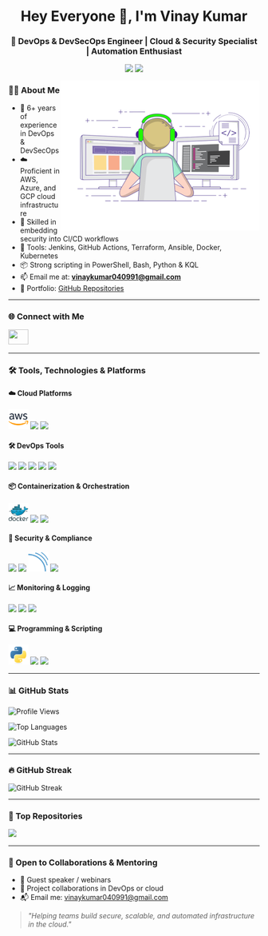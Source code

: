 <h1 align="center">Hey Everyone 👋, I'm Vinay Kumar</h1>

<h3 align="center">🚀 DevOps & DevSecOps Engineer | Cloud & Security Specialist | Automation Enthusiast</h3>

<p align="center">
  <a href="https://github.com/vinay4729"><img src="https://img.shields.io/github/followers/vinay4729?label=Follow&style=social" /></a>
  <a href="https://www.linkedin.com/in/vinay-kumar-nimmakayala"><img src="https://img.shields.io/badge/LinkedIn-Vinay%20Kumar-blue?logo=linkedin&style=flat-square" /></a>
</p>

<img align="right" alt="Coding" width="400" src="https://raw.githubusercontent.com/devSouvik/devSouvik/master/gif3.gif" />

### 👨‍💻 About Me

- 🔧 6+ years of experience in DevOps & DevSecOps  
- ☁️ Proficient in AWS, Azure, and GCP cloud infrastructure  
- 🔐 Skilled in embedding security into CI/CD workflows  
- 🚀 Tools: Jenkins, GitHub Actions, Terraform, Ansible, Docker, Kubernetes  
- 📦 Strong scripting in PowerShell, Bash, Python & KQL  
- 📫 Email me at: **vinaykumar040991@gmail.com**  
- 📂 Portfolio: [GitHub Repositories](https://github.com/vinay4729)

---

### 🌐 Connect with Me

<p align="left">
  <a href="https://www.linkedin.com/in/vinay-kumar-nimmakayala" target="_blank"><img src="https://raw.githubusercontent.com/rahuldkjain/github-profile-readme-generator/master/src/images/icons/Social/linked-in-alt.svg" height="30" width="40" /></a>
</p>

---

### 🛠️ Tools, Technologies & Platforms

#### ☁️ Cloud Platforms
<p>
  <img src="https://raw.githubusercontent.com/devicons/devicon/master/icons/amazonwebservices/amazonwebservices-original-wordmark.svg" width="40" />
  <img src="https://www.vectorlogo.zone/logos/microsoft_azure/microsoft_azure-icon.svg" width="40" />
  <img src="https://www.vectorlogo.zone/logos/cloud-google/cloud-google-icon.svg" width="40" />
</p>

#### 🛠️ DevOps Tools
<p>
  <img src="https://www.vectorlogo.zone/logos/jenkins/jenkins-icon.svg" width="40" />
  <img src="https://www.vectorlogo.zone/logos/github/github-icon.svg" width="40" />
  <img src="https://www.vectorlogo.zone/logos/terraformio/terraformio-icon.svg" width="40" />
  <img src="https://www.vectorlogo.zone/logos/ansible/ansible-icon.svg" width="40" />
  <img src="https://www.vectorlogo.zone/logos/argoprojio/argoprojio-icon.svg" width="40" />
</p>

#### 📦 Containerization & Orchestration
<p>
  <img src="https://raw.githubusercontent.com/devicons/devicon/master/icons/docker/docker-original-wordmark.svg" width="40" />
  <img src="https://www.vectorlogo.zone/logos/kubernetes/kubernetes-icon.svg" width="40" />
  <img src="https://www.vectorlogo.zone/logos/helmsh/helmsh-icon.svg" width="40" />
</p>

#### 🔐 Security & Compliance
<p>
  <img src="https://www.vectorlogo.zone/logos/owasp/owasp-icon.svg" width="40" />
  <img src="https://www.vectorlogo.zone/logos/zaproxy/zaproxy-icon.svg" width="40" />
  <img src="https://raw.githubusercontent.com/devicons/devicon/master/icons/sonarqube/sonarqube-original.svg" width="40" />
  <img src="https://www.vectorlogo.zone/logos/qualys/qualys-icon.svg" width="40" />
</p>

#### 📈 Monitoring & Logging
<p>
  <img src="https://www.vectorlogo.zone/logos/prometheusio/prometheusio-icon.svg" width="40" />
  <img src="https://www.vectorlogo.zone/logos/grafana/grafana-icon.svg" width="40" />
  <img src="https://www.vectorlogo.zone/logos/splunk/splunk-icon.svg" width="40" />
</p>

#### 💻 Programming & Scripting
<p>
  <img src="https://raw.githubusercontent.com/devicons/devicon/master/icons/python/python-original.svg" width="40" />
  <img src="https://www.vectorlogo.zone/logos/powershell/powershell-icon.svg" width="40" />
  <img src="https://www.vectorlogo.zone/logos/gnu_bash/gnu_bash-icon.svg" width="40" />
</p>

---

### 📊 GitHub Stats

<p>
  <img src="https://komarev.com/ghpvc/?username=vinay4729&label=Profile%20views&color=0e75b6&style=flat" alt="Profile Views" />
</p>

<p>
  <img src="https://github-readme-stats.vercel.app/api/top-langs?username=vinay4729&show_icons=true&locale=en&layout=compact&theme=vue&hide_border=true" alt="Top Languages" />
</p>

<p>
  <img src="https://github-readme-stats.vercel.app/api?username=vinay4729&show_icons=true&locale=en&theme=vue&hide_border=true" alt="GitHub Stats" />
</p>

---

### 🔥 GitHub Streak

![GitHub Streak](https://img.shields.io/badge/GitHub%20Streak-Active-brightgreen?logo=github&style=for-the-badge)

---

### 🚀 Top Repositories

![](https://github-contributor-stats.vercel.app/api?username=vinay4729&limit=5&theme=flat&combine_all_yearly_contributions=true)

---

### 🤝 Open to Collaborations & Mentoring

- 📢 Guest speaker / webinars  
- 🔧 Project collaborations in DevOps or cloud  
- 📬 Email me: [vinaykumar040991@gmail.com](mailto:vinaykumar040991@gmail.com)

> _"Helping teams build secure, scalable, and automated infrastructure in the cloud."_

